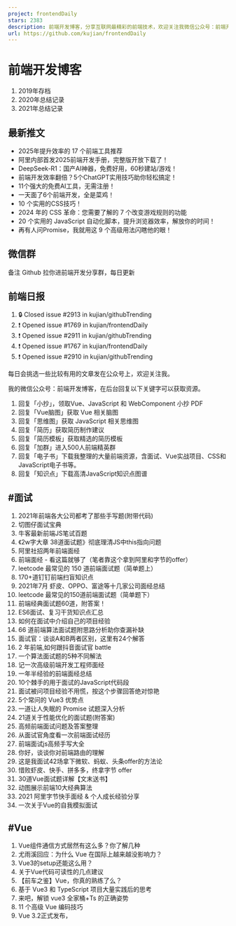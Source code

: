 ```yaml
---
project: frontendDaily
stars: 2383
description: 前端开发博客，分享互联网最精彩的前端技术，欢迎关注我微信公众号：前端开发博客，回复 1024，领取前端进阶资料包，回复 加群，与大神一起交流学习。
url: https://github.com/kujian/frontendDaily
---
```


前端开发博客
======

1.  2019年存档
2.  2020年总结记录
3.  2021年总结记录

最新推文
----

-   2025年提升效率的 17 个前端工具推荐
-   阿里内部首发2025前端开发手册，完整版开放下载了！
-   DeepSeek-R1：国产AI神器，免费好用，60秒建站/游戏！
-   前端开发效率翻倍？5个ChatGPT实用技巧助你轻松搞定！
-   11个强大的免费AI工具，无需注册！
-   一天面了6个前端开发，全是菜鸡！
-   10 个实用的CSS技巧！
-   2024 年的 CSS 革命：您需要了解的 7 个改变游戏规则的功能
-   20 个实用的 JavaScript 自动化脚本，提升浏览器效率，解放你的时间！
-   再有人问Promise，我就用这 9 个高级用法闪瞎他的眼！

微信群
---

备注 Github 拉你进前端开发分享群，每日更新

前端日报
----

1.  🔒 Closed issue #2913 in kujian/githubTrending
2.  ❗ Opened issue #1769 in kujian/frontendDaily
3.  ❗ Opened issue #2911 in kujian/githubTrending
4.  ❗ Opened issue #1767 in kujian/frontendDaily
5.  ❗ Opened issue #2910 in kujian/githubTrending

每日会挑选一些比较有用的文章发在公众号上，欢迎关注我。

我的微信公众号：前端开发博客，在后台回复以下关键字可以获取资源。

1.  回复「小抄」，领取Vue、JavaScript 和 WebComponent 小抄 PDF
2.  回复「Vue脑图」获取 Vue 相关脑图
3.  回复「思维图」获取 JavaScript 相关思维图
4.  回复「简历」获取简历制作建议
5.  回复「简历模板」获取精选的简历模板
6.  回复「加群」进入500人前端精英群
7.  回复「电子书」下载我整理的大量前端资源，含面试、Vue实战项目、CSS和JavaScript电子书等。
8.  回复「知识点」下载高清JavaScript知识点图谱

#面试
---

1.  2021年前端各大公司都考了那些手写题(附带代码)
2.  切图仔面试宝典
3.  牛客最新前端JS笔试百题
4.  《2w字大章 38道面试题》彻底理清JS中this指向问题
5.  阿里社招两年前端面经
6.  前端面经 - 看这篇就够了（笔者靠这个拿到阿里和字节的offer）
7.  leetcode 最常见的 150 道前端面试题（简单题上）
8.  170+道钉钉前端扫盲知识点
9.  2021年7月 虾皮、OPPO、富途等十几家公司面经总结
10.  leetcode 最常见的150道前端面试题（简单题下）
11.  前端经典面试题60道，附答案！
12.  ES6面试、复习干货知识点汇总
13.  如何在面试中介绍自己的项目经验
14.  66 道前端算法面试题附思路分析助你查漏补缺
15.  面试官：谈谈A和B两者区别，这里有24个解答
16.  2 年前端,如何跟抖音面试官 battle
17.  一个算法面试题的5种不同解法
18.  记一次高级前端开发工程师面经
19.  一年半经验的前端面经总结
20.  10个棘手的用于面试的JavaScript代码段
21.  面试被问项目经验不用慌，按这个步骤回答绝对惊艳
22.  5个常问的 Vue3 优势点
23.  一道让人失眠的 Promise 试题深入分析
24.  21道关于性能优化的面试题(附答案)
25.  高频前端面试问题及答案整理
26.  从面试官角度看一次前端面试经历
27.  前端面试js高频手写大全
28.  你好，谈谈你对前端路由的理解
29.  这是我面试42场拿下微软、蚂蚁、头条offer的方法论
30.  惜败虾皮、快手、拼多多，终拿字节 offer
31.  30道Vue面试题详解【文末送书】
32.  动图展示前端10大经典算法
33.  2021 阿里字节快手面经 & 个人成长经验分享
34.  一次关于Vue的自我模拟面试

#Vue
----

1.  Vue组件通信方式居然有这么多？你了解几种
2.  尤雨溪回应：为什么 Vue 在国际上越来越没影响力？
3.  Vue3的setup还能这么用？
4.  关于Vue代码可读性的几点建议
5.  【前车之鉴】Vue，你真的熟练了么？
6.  基于 Vue3 和 TypeScript 项目大量实践后的思考
7.  来吧，解锁 vue3 全家桶+Ts 的正确姿势
8.  11 个高级 Vue 编码技巧
9.  Vue 3.2正式发布，<script setup> + TS + Volar = 真香
10.  从 Event Loop 角度解读 Vue NextTick 源码
11.  10张脑图带你快速入门Vue3 | 附高清原图
12.  Vue3.0七大亮点
13.  「自我检验」熬夜总结50个Vue知识点，全都会你就是神！！！
14.  Vue实战中的一些小魔法
15.  5kb 的 Vue：尤雨溪发布新作 petite-vue
16.  超实用：Vue 自定义指令合集
17.  尤大为何放弃Webpack？来探索一下 Vite
18.  基于Vite2+Vue3的项目复盘总结
19.  Vue.js 2021 年度报告出炉！
20.  一篇由简到难的 Vue 面试题+详解答案
21.  Vue3 + TypeScript 复盘总结
22.  Vue中避免滥用this去读取data中数据
23.  Webpack5 搭建 Vue3 + TS 项目
24.  Vue 项目性能优化技巧分享
25.  不要再用 Vue2 的思维写 Vue3 了
26.  5个常问的 Vue3 优势点
27.  超全的Vue3文档【Vue2迁移Vue3】
28.  深入浅出 Vue Mixin
29.  Vite 2.0 搭建 Vue3 移动端项目
30.  30道Vue面试题详解【文末送书】
31.  一次关于Vue的自我模拟面试
32.  Vue.js开发移动端经验总结
33.  做了一夜动画，就为让大家更好的理解Vue3的Composition Api
34.  用vue实现一个仿简书的轮播图效果
35.  Vue3是如何变快的？
36.  基于 Vue 的前端架构，我做了这 15 点

#JavaScript
-----------

1.  有了for循环 为什么还要forEach？
2.  使用Vue3 + AR撸猫，才叫好玩
3.  可能是最好的 this 解析了...
4.  开发必懂的文件加解密
5.  这些JavaScript 细节，你未必知道
6.  彻底解决新手对webpack的恐惧！
7.  看看这些被同事喷的JS代码风格你写过多少
8.  15个常用的JavaScript简写技巧
9.  可能是最好的跨域解决方案了
10.  不为人知的 JavaScript 技巧
11.  Webview加载pdf遇到的一些坑及解决方法
12.  从零开始实现一个颜色选择器（原生JavaScript实现）
13.  20 个杀手级 JavaScript 单行代码
14.  从零破解一款轻量级滑动验证码
15.  由浅入深，谈谈文件上传的优化思路
16.  万物皆对象，你信吗？
17.  8个最常用的Javascript对象方法
18.  基于js管理大文件上传以及断点续传
19.  16个必备的JavaScript代码片段
20.  11个你不能忽略的JavaScript小技巧
21.  做一些动图，学习一下 EventLoop
22.  JS对象中常见的操作方法
23.  为了让她10分钟入门canvas，我熬夜写了3个小项目和这篇文章
24.  记一次破解前端加密详细过程
25.  8张JS 基础思维图，超详细！
26.  阮老师详解ES6运算符扩展，浅显易懂！
27.  用 console 画条龙?
28.  一些熟悉而又值得较真的函数
29.  常用的前端JavaScript方法封装
30.  应该在JavaScript中使用Class吗？
31.  轻松理解 JS 中的面向对象，顺便搞懂 prototype 和 **proto**
32.  关于JS隐式类型转换的完整总结
33.  不到30行 JS 实现一个炫酷的全景交互
34.  厉害了，手把手教你搭建一个代码在线编辑预览工具
35.  六则糟糕代码的优化方案
36.  5个很棒的JavaScript Promise函数应用
37.  33个前端常用的JavaScript函数封装方法
38.  几个优雅的JavaScript运算符使用技巧
39.  Web登录其实没那么简单
40.  7个提高JavaScript代码质量的优秀实践
41.  10个棘手的用于面试的JavaScript代码段
42.  42条JavaScript开发优化技巧
43.  JavaScript数组 API 实现的几个常见操作
44.  JS 定时器的 this 指向若干问题总结
45.  JavaScript 中 Promise对象 的部分使用特点
46.  在JavaScript中使用Switch(true)模式
47.  词法作用域与JavaScript的欺骗词法
48.  深入理解 JavaScript 之事件循环(Event Loop)
49.  前端海报生成的不同方案和优劣
50.  2021年前端开发者需要知道的34种JS优化技巧
51.  前端面试js高频手写大全
52.  11个 Javascript 小技巧【文末送书】
53.  理解JavaScript闭包9大使用场景
54.  改善代码可读性的5种方法
55.  JavaScript代理的惊人力量
56.  base64 格式的数据是如何实现的
57.  toFixed 函数引起的 bug
58.  JavaScript队列和双端队列
59.  什么是JavaScript的作用域
60.  JavaScript洗牌算法之重复抽奖（附送书的抽奖结果）
61.  Javascript 中数据类型那些可能会中招的细节
62.  深入浅出前端本地储存
63.  看完这篇文章，彻底了解 “原型” & “this”
64.  一文带你全面解析postman工具的使用
65.  深入理解setState
66.  撸了一个「合成大西瓜」
67.  用JavaScript实现淘宝放大镜的效果，附源码
68.  JavaScript 12种设计模式汇总
69.  13个JavaScript单行代码，让你看起来更专业
70.  如何精确统计页面停留时长
71.  理解this及call，apply和bind的用法
72.  Virtual DOM 认知误区
73.  深入浅出js实现继承的7种方式
74.  重磅！超详细的 JS 数组方法整理出来了
75.  你应该了解的25个JS技巧
76.  增量 DOM 与虚拟 DOM 的对比使用

#ES6
----

1.  JS中优雅的使用async await
2.  ES6面试、复习干货知识点汇总
3.  你需要知道的30个ES6—ES12开发技巧！
4.  90% 前端都会的 ES6 简化代码技巧，你用过哪些？
5.  9种JavaScript数组去重的高阶方法
6.  ES11的新特性：String 的 matchAll 方法、 import() 动态导入语句等
7.  快速掌握ES6的代理和反射
8.  九个超级实用的 ES6 特性
9.  汇总JS语法 ES6、ES7、ES8、ES9、ES10、ES11、ES12新特性
10.  ES 2021 新特性提前知，附案例

#CSS
----

1.  CSS 垂直居中的正确打开方式
2.  \[译\] 写给设计师看的 CSS 容器查询
3.  纯 CSS 自定义多行省略：从原理到实现
4.  这才是前端该写的代码：CSS常见套路续
5.  十几个CSS高级常见技巧汇总（虚线框、三角形、优惠券卡券、滚动条、多行溢出...）
6.  27 个 CSS 案例演示和 DEMO
7.  CSS 快速实现烟花绽放（仅100多行代码）
8.  每个前端都需要知道这些面向未来的CSS技术
9.  只需一行CSS代码，让长列表网页的渲染性能提升几倍以上！
10.  【中秋】纯CSS实现日地月的公转
11.  14种CSS实现水平或垂直居中的技巧
12.  能用CSS实现的就不用麻烦JavaScript
13.  CSS 动画制作的 12 个技巧
14.  你不知道的 CSS 技巧
15.  关于 z-index，你可能一直存在误区
16.  iPhone 12 页面卷动逐行滑入效果
17.  CSS3实现5个常用的网页动画效果
18.  前端技巧：三种 Loading 制作方案
19.  简单实用又不花里胡哨的鼠标滑过样式
20.  纯 CSS 制作赛博朋克 2077 “故障风”按钮
21.  3行核心CSS代码的rate评分组件，秀到你怀疑人生
22.  用CSS如何实现两个球相交的粘粘动画效果

Star History
------------
